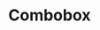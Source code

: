 # Combobox

<script setup>
import { ref } from 'vue'
import { HCombobox, HButton, HIconButton } from '../../src'
import Preview from '../Preview.vue'

const comboboxOptions = [
    {
        label: 'Reimu Hakurei',
        value: 'hakurei',
    },
    {
        label: 'Marisa Kirisame',
        value: 'kirisame',
    },
    {
        label: 'Sanae Kochiya',
        value: 'kochiya',
    },
    {
        label: 'Youmu Konpaku',
        value: 'konpaku',
    },
    {
        label: 'Reisen Udongein Inaba',
        value: 'inaba',
    },
    {
        label: 'Cirno',
        value: 'cirno',
    },
    {
        label: 'Sakuya Izayoi',
        value: 'izayoi',
    },
    {
        label: 'Remilia Scarlet',
        value: 'scarlet',
    },
    {
        label: 'Flandre Scarlet',
        value: 'scarlet2',
    }
]

const previewOptions = {
    kind: {
        kind: 'select',
        default: 'outlined',
        label: 'Kind',
        options: [
            {
                value: 'filled',
                label: 'Filled'
            },
            {
                value: 'outlined',
                label: 'Outlined'
            },
        ]
    },
    allowCustom: {
        kind: 'bool',
        default: false,
        label: 'Allow custom value'
    },
    nullable: {
        kind: 'bool',
        default: false,
        label: 'Allow null value'
    },
    disabled: {
        kind: 'bool',
        default: false,
        label: 'Disabled'
    },
}

const selected = ref(null)
const input = ref('')
</script>

<preview :options="previewOptions" v-slot="{ state }">
    <h-combobox
        label="Character"
        :options="comboboxOptions"
        v-model="selected"
        v-model:input="input"
        :kind="state.kind"
        :allow-custom="state.allowCustom"
        :custom-label="(input) => 'Add ' + input"
        :custom-value="(input) => input.toLowerCase()"
        :nullable="state.nullable"
        :disabled="state.disabled"
    />
</preview>

